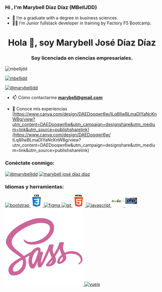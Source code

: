 ### Hi , I'm Marybell Díaz Díaz (MBellJDD) 

- 🔭 I’m a graduate with a degree in business sciences.
- 👩‍🎓 I’m Junior fullstack developer in training by Factory F5 Bootcamp.
<h1 align="center">Hola 👋, soy Marybell José Díaz Díaz</h1>
<h3 align="center">Soy licenciada en ciencias empresariales.</h3>

<p align= "izquierda"> <img src="https://komarev.com/ghpvc/?username=mbelljdd&label=Profile%20views&color=0e75b6&style=flat" alt="mbelljdd" /> </p>

<p align="izquierda" > <a href="https://github.com/ryo-ma/github-profile-trofeo"><img src="https://github-perfil-trofeo.vercel.app/?username=mbelljdd" alt ="mbelljdd" /></a> </p>

<p align="left"> <a href="https://twitter.com/@marybelljdd" target="blank"><img src="https ://img.escudos.io/twitter/follow/@marybelljdd?logo=twitter&style=for-the-badge" alt="@marybelljdd" /></a> </p>

- 📫 Cómo contactarme **marybell@gmail.com**

- 📄 Conoce mis experiencias [https://www.canva.com/design/DAEDooqwr6w/ILq8IlwBLmaDIYaNcKnWBg/view?utm_content=DAEDooqwr6w&utm_campaign=designshare&utm_medium=link&utm_source=publishsharelink](https://www.canva.com/design/DAEDooqwr6w/ ILq8IlwBLmaDIYaNcKnWBg/view?utm_content=DAEDooqwr6w&utm_campaign=designshare&utm_medium=link&utm_source=publishsharelink)

<h3 align="left">Conéctate conmigo:</h3>
<p align="left">
<a href="https://twitter.com /@marybelljdd" target="en blanco"><img align="center" src="https://raw.githubusercontent.com/rahuldkjain/github-profile-readme-generator/master/src/images/icons/Social/ twitter.svg" alt="@marybelljdd" altura="30" ancho="40" /></a>
<a href="https://linkedin.com/in/marybell josé díaz díaz" target="blank"><img align="center" src="https://raw.githubusercontent.com/rahuldkjain/github- profile-readme-generator/master/src/images/icons/Social/linked-in-alt.svg" alt="marybell josé díaz díaz" height="30" width="40" /></a>
</ p>

<h3 align="left">Idiomas y herramientas:</h3>
<p align="left"> <a href="https://getbootstrap.com" target="_blank" rel="noreferrer"> <img src="https://raw.githubusercontent.com/devicons/devicon /master/icons/bootstrap/bootstrap-plain-wordmark.svg" alt="bootstrap" width="40" height="40"/> </a> <a href="https://www.w3schools.com /css/" target="_blank" rel="noreferrer"> <img src="https://raw.githubusercontent.com/devicons/devicon/master/icons/css3/css3-original-wordmark.svg" alt= "css3" width="40" height="40"/> </a> <a href="https://www.figma.com/" target="_blank" rel="noreferrer"> <img src="https://www.vectorlogo.zone/logos/figma/figma-icon.svg" alt="figma" width="40" height="40"/> </a> <a href=" https://git-scm.com/" target="_blank" rel="noreferrer"> <img src="https://www.vectorlogo.zone/logos/git-scm/git-scm-icon.svg " alt="git" ancho="40" altura="40"/> </a> <a href="https://www.w3.org/html/" target="_blank" rel="noreferrer" > <img src="https://raw.githubusercontent.com/devicons/devicon/master/icons/html5/html5-original-wordmark.svg" alt="html5" width="40" height="40"/ > </a> <a href="https://desarrollador.mozilla.org/en-US/docs/Web/JavaScript" target="_blank" rel="noreferrer"> <img src="https://raw.githubusercontent.com/devicons/devicon/master/icons/javascript/ javascript-original.svg" alt="javascript" width="40" height="40"/> </a> <a href="https://nodejs.org" target="_blank" rel="noreferrer" > <img src="https://raw.githubusercontent.com/devicons/devicon/master/icons/nodejs/nodejs-original-wordmark.svg" alt="nodejs" width="40" height="40"/ > </a> <a href="https://www.php.net" target="_blank" rel="noreferrer"> <img src="https://raw.githubusercontent.com/devicons/devicon/master/icons/php/php-original.svg" alt="php" width="40" height="40"/> </a> <a href="https://sass- lang.com" target="_blank" rel="noreferrer"> <img src="https://raw.githubusercontent.com/devicons/devicon/master/icons/sass/sass-original.svg" alt="sass " ancho="40" altura="40"/> </a> <a href="https://vuejs.org/" target="_blank" rel="noreferrer"> <img src="https:/ /raw.githubusercontent.com/devicons/devicon/master/icons/vuejs/vuejs-original-wordmark.svg" alt="vuejs" width="40" height="40"/> </a> </p>
